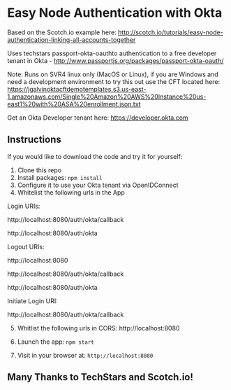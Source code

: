 # Easy Node Authentication with Okta

Based on the Scotch.io example here:  http://scotch.io/tutorials/easy-node-authentication-linking-all-accounts-together

Uses techstars passport-okta-oauthto authentication to a free developer tenant in Okta - http://www.passportjs.org/packages/passport-okta-oauth/

Note:  Runs on SVR4 linux only (MacOS or Linux), if you are Windows and need a development environment to try this out use the CFT located here:  https://jgalvinoktacftdemotemplates.s3.us-east-1.amazonaws.com/Single%20Amazon%20AWS%20Instance%20us-east1%20with%20ASA%20enrollment.json.txt

Get an Okta Developer tenant here:  https://developer.okta.com 

## Instructions

If you would like to download the code and try it for yourself:

1. Clone this repo
2. Install packages: `npm install`
3. Configure it to use your Okta tenant via OpenIDConnect
4. Whitelist the following urls in the App 

Login URIs:

http://localhost:8080/auth/okta/callback

http://localhost:8080/auth/okta

Logout URIs:

http://localhost:8080

http://localhost:8080/auth/okta/callback

http://localhost:8080/auth/okta

Initiate Login URI:

http://localhost:8080/auth/okta/callback

5.  Whitlist the following urls in CORS:
http://localhost:8080

5. Launch the app: `npm start`
6. Visit in your browser at: `http://localhost:8080`


## Many Thanks to TechStars and Scotch.io!  
